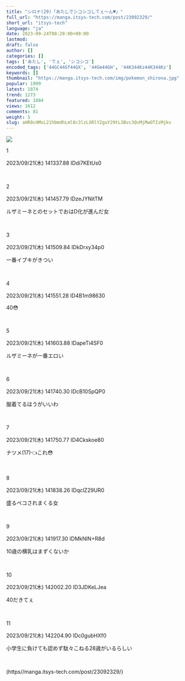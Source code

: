 ```yaml
---
title: "シロナ(29)「あたしでシコシコしてぇ～ん♥」"
full_url: "https://manga.itsys-tech.com/post/23092329/"
short_url: "itsys-tech"
language: "ja"
date: 2023-09-24T00:29:00+09:00
lastmod: 
draft: false
author: []
categories: []
tags: ['あたし', 'てぇ', 'シコシコ']
encoded_tags: ['44GC44Gf44GX', '44Gm44GH', '44K344Kz44K344Kz']
keywords: []
thumbnail: "https://manga.itsys-tech.com/img/pokemon_shirona.jpg"
popular: 1999
latest: 1874
trend: 1273
featured: 1084
views: 1612
comments: 81
weight: 5
slug: aHR0cHMvL21hbmdhLml0c3lzLXRlY2guY29tL3Bvc3QvMjMwOTIzMjkv
---
```


![](https://manga.itsys-tech.com/img/pokemon_shirona.jpg)

<div><p class='t_h'>1 <p>2023/09/21(木) 141337.88 IDdi7KEtUs0</p></p><blockquote class='imgur-embed-pub'></blockquote><br><p class='t_h'>2 <p>2023/09/21(木) 141457.79 IDzeJYNitTM</p></p><p class='t_b'>ルザミーネとのセットでおはD化が進んだ女</p><br><p class='t_h'>3 <p>2023/09/21(木) 141509.84 IDkDrxy34p0</p></p><p class='t_b'>一番イブキがきつい</p><br><p class='t_h'>4 <p>2023/09/21(木) 141551.28 ID4B1m98630</p></p><p class='t_b'>40😳</p><br><p class='t_h'>5 <p>2023/09/21(木) 141603.88 IDapeTi4SF0</p></p><p class='t_b'>ルザミーネが一番エロい</p><br><p class='t_h'>6 <p>2023/09/21(木) 141740.30 IDcB10SpQP0</p></p><p class='t_b'>服着てるほうがいいわ</p><br><p class='t_h'>7 <p>2023/09/21(木) 141750.77 ID4Ckskoe80</p></p><p class='t_b'>ナツメ(17)👈これ😳</p><br><p class='t_h'>8 <p>2023/09/21(木) 141838.26 IDqclZ29UR0</p></p><p class='t_b'>盛るペコされまくる女</p><br><p class='t_h'>9 <p>2023/09/21(木) 141917.30 IDMkNlN+R8d</p></p><p class='t_b'>10歳の横乳はまずくないか</p><br><p class='t_h'>10 <p>2023/09/21(木) 142002.20 ID3JDKeLJea</p></p><p class='t_b'>40だきてぇ</p><br><p class='t_h'>11 <p>2023/09/21(木) 142204.90 IDc0gubHXf0</p></p><p class='t_b'>小学生に負けても認めず駄々こねる28歳がいるらしい</p><br></div>

(https//manga.itsys-tech.com/post/23092329/)
